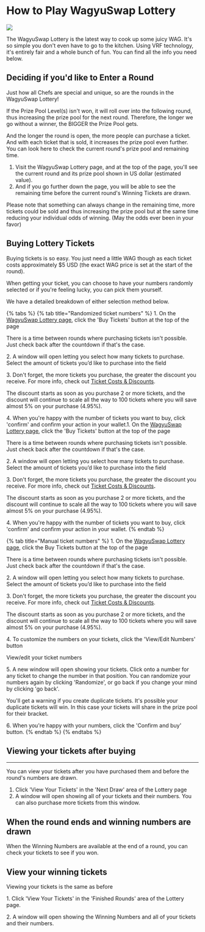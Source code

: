 # How to Play WagyuSwap Lottery

![](<../../.gitbook/assets/HOW TO\_ LOTTERY.jpg>)

The WagyuSwap Lottery is the latest way to cook up some juicy WAG. It's so simple you don't even have to go to the kitchen. Using VRF technology, it's entirely fair and a whole bunch of fun. You can find all the info you need below.

## **Deciding if you'd like to Enter a Round**

Just how all Chefs are special and unique, so are the rounds in the WagyuSwap Lottery!

If the Prize Pool Level(s) isn't won, it will roll over into the following round, thus increasing the prize pool for the next round. Therefore, the longer we go without a winner, the BIGGER the Prize Pool gets.

‌And the longer the round is open, the more people can purchase a ticket. And with each ticket that is sold, it increases the prize pool even further. You can look here to check the current round's prize pool and remaining time. ‌

1. Visit the WagyuSwap Lottery page, and at the top of the page, you'll see the current round and its prize pool shown in US dollar (estimated value).
2. ‌And if you go further down the page, you will be able to see the remaining time before the current round's Winning Tickets are drawn.

Please note that something can always change in the remaining time, more tickets could be sold and thus increasing the prize pool but at the same time reducing your individual odds of winning. (May the odds ever been in your favor)

## **Buying Lottery Tickets**

Buying tickets is so easy. You just need a little WAG though as each ticket costs approximately $5 USD (the exact WAG price is set at the start of the round).

When getting your ticket, you can choose to have your numbers randomly selected or if you're feeling lucky, you can pick them yourself.

We have a detailed breakdown of either selection method below.

{% tabs %}
{% tab title="Randomized ticket numbers" %}
1\. On the [WagyuSwap Lottery page](./), click the 'Buy Tickets' button at the top of the page

There is a time between rounds where purchasing tickets isn't possible. Just check back after the countdown if that's the case.

2\. A window will open letting you select how many tickets to purchase. Select the amount of tickets you’d like to purchase into the field

3\. Don't forget, the more tickets you purchase, the greater the discount you receive. For more info, check out [Ticket Costs & Discounts](./#ticket-costs-and-discounts).

The discount starts as soon as you purchase 2 or more tickets, and the discount will continue to scale all the way to 100 tickets where you will save almost 5% on your purchase (4.95%).

4\. When you're happy with the number of tickets you want to buy, click 'confirm' and confirm your action in your wallet.1. On the [WagyuSwap Lottery page](./), click the 'Buy Tickets' button at the top of the page

There is a time between rounds where purchasing tickets isn't possible. Just check back after the countdown if that's the case.

2\. A window will open letting you select how many tickets to purchase. Select the amount of tickets you’d like to purchase into the field

3\. Don't forget, the more tickets you purchase, the greater the discount you receive. For more info, check out [Ticket Costs & Discounts](./#ticket-costs-and-discounts)**.**

The discount starts as soon as you purchase 2 or more tickets, and the discount will continue to scale all the way to 100 tickets where you will save almost 5% on your purchase (4.95%).

4\. When you're happy with the number of tickets you want to buy, click 'confirm' and confirm your action in your wallet.
{% endtab %}

{% tab title="Manual ticket numbers" %}
1\. On the [WagyuSwap Lottery page](./), click the Buy Tickets button at the top of the page

There is a time between rounds where purchasing tickets isn't possible. Just check back after the countdown if that's the case.

2\. A window will open letting you select how many tickets to purchase. Select the amount of tickets you’d like to purchase into the field

3\. Don't forget, the more tickets you purchase, the greater the discount you receive. For more info, check out [Ticket Costs & Discounts](./#ticket-costs-and-discounts).

The discount starts as soon as you purchase 2 or more tickets, and the discount will continue to scale all the way to 100 tickets where you will save almost 5% on your purchase (4.95%).

4\. To customize the numbers on your tickets, click the 'View/Edit Numbers' button

View/edit your ticket numbers

5\. A new window will open showing your tickets. Click onto a number for any ticket to change the number in that position. You can randomize your numbers again by clicking 'Randomize', or go back if you change your mind by clicking 'go back'.&#x20;

You'll get a warning if you create duplicate tickets. It's possible your duplicate tickets will win. In this case your tickets will share in the prize pool for their bracket.

6\. When you're happy with your numbers, click the 'Confirm and buy' button.
{% endtab %}
{% endtabs %}

## **Viewing your tickets after buying**

****

You can view your tickets after you have purchased them and before the round's numbers are drawn.

1. Click 'View Your Tickets' in the 'Next Draw' area of the Lottery page
2. A window will open showing all of your tickets and their numbers. You can also purchase more tickets from this window.

## **When the round ends and winning numbers are drawn**

When the Winning Numbers are available at the end of a round, you can check your tickets to see if you won.

## **View your winning tickets**

Viewing your tickets is the same as before

‌1. Click 'View Your Tickets' in the 'Finished Rounds' area of the Lottery page.

2\. A window will open showing the Winning Numbers and all of your tickets and their numbers.
